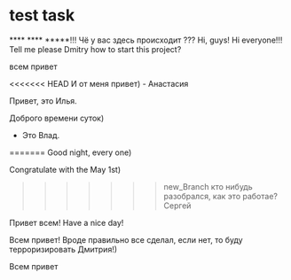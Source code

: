 # test task
**** **** *****!!! Чё у вас здесь происходит ???
Hi, guys!
Hi everyone!!!
Tell me please Dmitry how to start this project?

всем привет

<<<<<<< HEAD
И от меня привет) - Анастасия

Привет, это Илья.
 
Доброго времени суток) 
 - Это Влад.

=======
Good night, every one)

Congratulate with the May 1st)
>>>>>>> new_Branch
кто нибудь разобрался, как это работае? Сергей

Привет всем!
Have a nice day!

Всем привет! Вроде правильно все сделал, если нет, то буду терроризировать Дмитрия!)  


Всем привет
